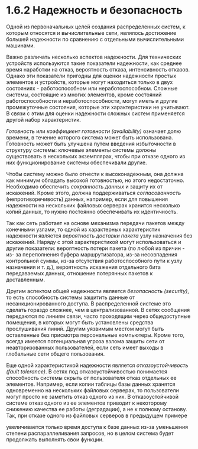 ﻿# 1.6.2 Надежность и безопасность

Одной из первоначальных целей создания распределенных систем, к которым относятся и вычислительные сети, являлось достижение большей надежности по сравнению с отдельными вычислительными машинами. 

Важно различать несколько аспектов надежности. Для технических устройств используются такие показатели надежности, как среднее время наработки на отказ, вероятность отказа, интенсивность отказов. Однако эти показатели пригодны для оценки надежности простых элементов и устройств, которые могут находиться только в двух состояниях - работоспособном или неработоспособном. Сложные системы, состоящие из многих элементов, кроме состояний работоспособности и неработоспособности, могут иметь и другие промежуточные состояния, которые эти характеристики не учитывают. В связи с этим для оценки надежности сложных систем применяется другой набор характеристик. 

*Готовность* или *коэффициент готовности (availability)* означает долю времени, в течение которого система может быть использована. Готовность может быть улучшена путем введения избыточности в структуру системы: ключевые элементы системы должны существовать в нескольких экземплярах, чтобы при отказе одного из них функционирование системы обеспечивали другие.  

Чтобы систему можно было отнести к высоконадежным, она должна как минимум обладать высокой готовностью, но этого недостаточно. Необходимо обеспечить *сохранность данных* и защиту их от искажений. Кроме этого, должна поддерживаться *согласованность* (непротиворечивость) данных, например, если для повышения надежности на нескольких файловых серверах хранится несколько копий данных, то нужно постоянно обеспечивать их идентичность. 

Так как сеть работает на основе механизма передачи пакетов между конечными узлами, то одной из характерных характеристик надежности является *вероятность доставки пакета* узлу назначения без искажений. Наряду с этой характеристикой могут использоваться и другие показатели: вероятность потери пакета (по любой из причин - из- за переполнения буфера маршрутизатора, из-за несовпадения контрольной суммы, из-за отсутствия работоспособного пути к узлу назначения и т. д.), вероятность искажения отдельного бита передаваемых данных, отношение потерянных пакетов к доставленным. 

Другим аспектом общей надежности является *безопасность (security)*, то есть способность системы защитить данные от несанкционированного доступа. В распределенной системе это сделать гораздо сложнее, чем в централизованной. В сетях сообщения передаются по линиям связи, часто проходящим через общедоступные помещения, в которых могут быть установлены средства прослушивания линий. Другим уязвимым местом могут быть оставленные без присмотра персональные компьютеры. Кроме того, всегда имеется потенциальная угроза взлома защиты сети от неавторизованных пользователей, если сеть имеет выходы в глобальные сети общего пользования. 

Еще одной характеристикой надежности является *отказоустойчивость (fault tolerance)*. В сетях под отказоустойчивостью понимается способность системы скрыть от пользователя отказ отдельных ее элементов. Например, если копии таблицы базы данных хранятся одновременно на нескольких файловых серверах, то пользователи могут просто не заметить отказ одного из них. В отказоустойчивой системе отказ одного из ее элементов приводит к некоторому снижению качества ее работы (деградации), а не к полному останову. Так, при отказе одного из файловых серверов в предыдущем примере 

увеличивается только время доступа к базе данных из-за уменьшения степени распараллеливания запросов, но в целом система будет продолжать выполнять свои функции. 
